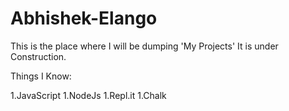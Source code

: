 # Abhishek-Elango
This is the place where I will be dumping 'My Projects'
It is under Construction.

Things I Know:

1.JavaScript
1.NodeJs
1.Repl.it
1.Chalk
